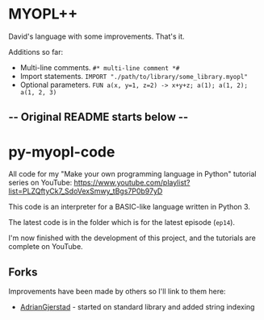 # MYOPL++
David's language with some improvements.
That's it.

Additions so far:
 - Multi-line comments. `#* multi-line comment *#`
 - Import statements. `IMPORT "./path/to/library/some_library.myopl"`
 - Optional parameters. `FUN a(x, y=1, z=2) -> x+y+z; a(1); a(1, 2); a(1, 2, 3)`

## -- Original README starts below --

# py-myopl-code

All code for my "Make your own programming language in Python" tutorial series on YouTube: https://www.youtube.com/playlist?list=PLZQftyCk7_SdoVexSmwy_tBgs7P0b97yD

This code is an interpreter for a BASIC-like language written in Python 3.

The latest code is in the folder which is for the latest episode (`ep14`).

I'm now finished with the development of this project, and the tutorials are complete on YouTube.

## Forks

Improvements have been made by others so I'll link to them here:

 - [AdrianGjerstad](https://github.com/AdrianGjerstad/py-myopl-code) - started on standard library and added string indexing
